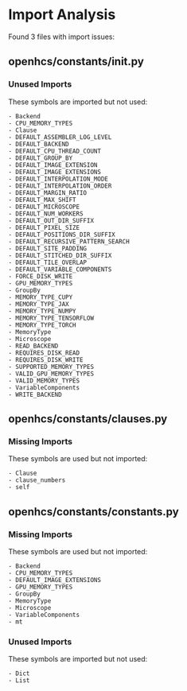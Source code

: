 # Import Analysis

Found 3 files with import issues:

## openhcs/constants/__init__.py

### Unused Imports
These symbols are imported but not used:
```
- Backend
- CPU_MEMORY_TYPES
- Clause
- DEFAULT_ASSEMBLER_LOG_LEVEL
- DEFAULT_BACKEND
- DEFAULT_CPU_THREAD_COUNT
- DEFAULT_GROUP_BY
- DEFAULT_IMAGE_EXTENSION
- DEFAULT_IMAGE_EXTENSIONS
- DEFAULT_INTERPOLATION_MODE
- DEFAULT_INTERPOLATION_ORDER
- DEFAULT_MARGIN_RATIO
- DEFAULT_MAX_SHIFT
- DEFAULT_MICROSCOPE
- DEFAULT_NUM_WORKERS
- DEFAULT_OUT_DIR_SUFFIX
- DEFAULT_PIXEL_SIZE
- DEFAULT_POSITIONS_DIR_SUFFIX
- DEFAULT_RECURSIVE_PATTERN_SEARCH
- DEFAULT_SITE_PADDING
- DEFAULT_STITCHED_DIR_SUFFIX
- DEFAULT_TILE_OVERLAP
- DEFAULT_VARIABLE_COMPONENTS
- FORCE_DISK_WRITE
- GPU_MEMORY_TYPES
- GroupBy
- MEMORY_TYPE_CUPY
- MEMORY_TYPE_JAX
- MEMORY_TYPE_NUMPY
- MEMORY_TYPE_TENSORFLOW
- MEMORY_TYPE_TORCH
- MemoryType
- Microscope
- READ_BACKEND
- REQUIRES_DISK_READ
- REQUIRES_DISK_WRITE
- SUPPORTED_MEMORY_TYPES
- VALID_GPU_MEMORY_TYPES
- VALID_MEMORY_TYPES
- VariableComponents
- WRITE_BACKEND
```

## openhcs/constants/clauses.py

### Missing Imports
These symbols are used but not imported:
```
- Clause
- clause_numbers
- self
```

## openhcs/constants/constants.py

### Missing Imports
These symbols are used but not imported:
```
- Backend
- CPU_MEMORY_TYPES
- DEFAULT_IMAGE_EXTENSIONS
- GPU_MEMORY_TYPES
- GroupBy
- MemoryType
- Microscope
- VariableComponents
- mt
```

### Unused Imports
These symbols are imported but not used:
```
- Dict
- List
```
